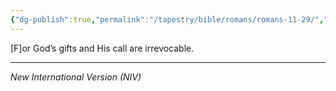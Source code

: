 ```yaml
---
{"dg-publish":true,"permalink":"/tapestry/bible/romans/romans-11-29/","title":"Romans 11:29","tags":["bible-verse","bible-verse"],"dgHomeLink":true,"dgShowLocalGraph":true,"dgEnableSearch":true}
---
```


 [F]or God’s gifts and His call are irrevocable.

---
*New International Version (NIV)*

